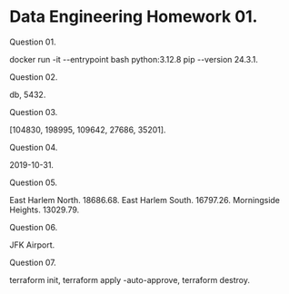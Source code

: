 # Data Engineering Homework 01.

Question 01.

docker run -it --entrypoint bash python:3.12.8
pip --version
24.3.1.

Question 02.

db, 5432.

Question 03.

[104830, 198995, 109642, 27686, 35201].

Question 04.

2019-10-31.

Question 05.

East Harlem North.      18686.68.
East Harlem South.      16797.26.
Morningside Heights.    13029.79.

Question 06.

JFK Airport.

Question 07.

terraform init, terraform apply -auto-approve, terraform destroy.
